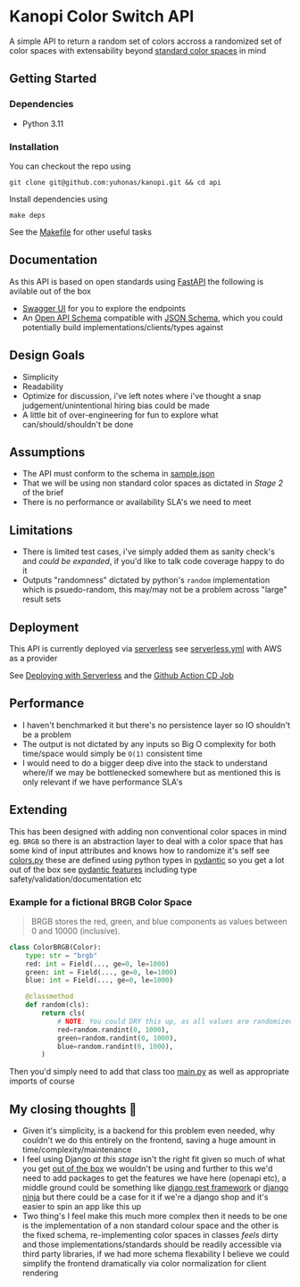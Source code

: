 # Kanopi Color Switch API

A simple API to return a random set of colors accross a randomized set of color spaces with extensability beyond [standard color spaces](https://en.wikipedia.org/wiki/List_of_color_spaces_and_their_uses) in mind

## Getting Started

### Dependencies
* Python 3.11

### Installation

You can checkout the repo using

```
git clone git@github.com:yuhonas/kanopi.git && cd api
```

Install dependencies using

```
make deps
```

See the [Makefile](./Makefile) for other useful tasks

## Documentation

As this API is based on open standards using [FastAPI](https://fastapi.tiangolo.com/) the following is avilable out of the box

* [Swagger UI](https://j8adom76wl.execute-api.ap-southeast-2.amazonaws.com/docs) for you to explore the endpoints
* An [Open API Schema](https://j8adom76wl.execute-api.ap-southeast-2.amazonaws.com/openapi.json) compatible with [JSON Schema](https://json-schema.org/), which you could potentially build implementations/clients/types against

## Design Goals

* Simplicity
* Readability
* Optimize for discussion, i've left notes where i've thought a snap judgement/unintentional hiring bias could be made
* A little bit of over-engineering for fun to explore what can/should/shouldn't be done

## Assumptions

* The API must conform to the schema in [sample.json](../public/sample.json)
* That we will be using non standard color spaces as dictated in _Stage 2_ of the brief
* There is no performance or availability SLA's we need to meet

## Limitations

* There is limited test cases, i've simply added them as sanity check's and _could be expanded_, if you'd like to talk code coverage happy to do it
* Outputs "randomness" dictated by python's `random` implementation which is psuedo-random, this may/may not be a problem across "large" result sets

## Deployment

This API is currently deployed via [serverless](https://github.com/serverless/serverless) see [serverless.yml](serverless.yml) with AWS as a provider

See [Deploying with Serverless](https://www.serverless.com/framework/docs/providers/aws/guide/deploying) and the [Github Action CD Job](../.github/workflows/backend-api.yml)


## Performance

* I haven't benchmarked it but there's no persistence layer so IO shouldn't be a problem
* The output is not dictated by any inputs so Big O complexity for both time/space would simply be `O(1)` consistent time
* I would need to do a bigger deep dive into the stack to understand where/if we may be bottlenecked somewhere but as mentioned this is only relevant if we have performance SLA's

## Extending

This has been designed with adding non conventional color spaces in mind eg. `BRGB` so there is an abstraction layer to deal with a color space that has some kind of input attributes and knows how to randomize it's self see [colors.py](./app/colors.py) these are defined using python types in [pydantic](https://docs.pydantic.dev/latest/) so you get a lot out of the box see [pydantic features](https://fastapi.tiangolo.com/features/#pydantic-features) including type safety/validation/documentation etc

### Example for a fictional BRGB Color Space

> BRGB stores the red, green, and blue components as values between 0 and 10000 (inclusive).

```python
class ColorBRGB(Color):
    type: str = "brgb"
    red: int = Field(..., ge=0, le=1000)
    green: int = Field(..., ge=0, le=1000)
    blue: int = Field(..., ge=0, le=1000)

    @classmethod
    def random(cls):
        return cls(
            # NOTE: You could DRY this up, as all values are randomized 0-1000
            red=random.randint(0, 1000),
            green=random.randint(0, 1000),
            blue=random.randint(0, 1000),
        )
```

Then you'd simply need to add that class too [main.py](./app/main.py#L12) as well as appropriate imports of course

## My closing thoughts 🤔

* Given it's simplicity, is a backend for this problem even needed, why couldn't we do this entirely on the frontend, saving a huge amount in time/complexity/maintenance
* I feel using Django _at this stage_ isn't the right fit given so much of what you get [out of the box](https://docs.djangoproject.com/en/5.0/ref/) we wouldn't be using and further to this we'd need to add packages to get the features we have here (openapi etc), a middle ground could be something like [django rest framework](https://github.com/encode/django-rest-framework/tree/master) or [django ninja](https://django-ninja.dev/) but there could be a case for it if we're a django shop and it's easier to spin an app like this up
* Two thing's I feel make this much more complex then it needs to be one is the implementation of a non standard colour space and the other is the fixed schema, re-implementing color spaces in classes _feels_ dirty and those implementations/standards should be readily accessible via third party libraries, if we had more schema flexability I believe we could simplify the frontend dramatically via color normalization for client rendering
